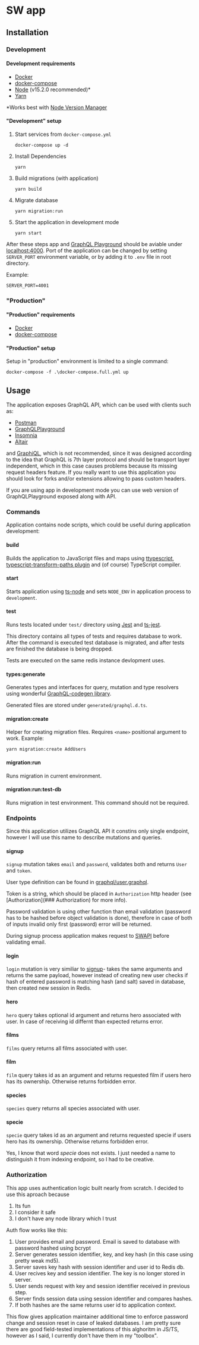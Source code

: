 # SW app

## Installation

### Development

#### Development requirements

- [Docker](https://docs.docker.com/get-docker/)
- [docker-compose](https://docs.docker.com/compose/install/)
- [Node](https://nodejs.org/en/download/current/) (v15.2.0 recommended)*
- [Yarn](https://classic.yarnpkg.com/en/docs/install/)

*Works best with [Node Version Manager](https://github.com/nvm-sh/nvm)

#### "Development" setup

1. Start services from `docker-compose.yml`

    ```shell
    docker-compose up -d
    ```

2. Install Dependencies

    ```shell
    yarn
    ```

3. Build migrations (with application)

   ```shell
   yarn build
   ```

4. Migrate database

   ```shell
   yarn migration:run
   ```

5. Start the application in development mode

   ```shell
   yarn start
   ```

After these steps app and [GraphQL Playground](https://github.com/graphql/graphql-playground)
should be aviable under [localhost:4000](http://localhost:4000).
Port of the application can be changed by setting `SERVER_PORT` environment variable,
or by adding it to `.env` file in root directory.

Example:

```plaintext
SERVER_PORT=4001
```

### "Production"

#### "Production" requirements

- [Docker](https://docs.docker.com/get-docker/)
- [docker-compose](https://docs.docker.com/compose/install/)

#### "Production" setup

Setup in "production" environment is limited to a single command:

```shell
docker-compose -f .\docker-compose.full.yml up
```

## Usage

The application exposes GraphQL API, which can be used with
clients such as:

- [Postman](https://www.postman.com/)
- [GraphQLPlayground](https://github.com/graphql/graphql-playground)
- [Insomnia](https://insomnia.rest/graphql/)
- [Altair](https://altair.sirmuel.design/)

and [GraphiQL](https://github.com/graphql/graphiql), which is not
recommended, since it was designed according to the idea that
GraphQL is 7th layer protocol and should be transport layer independent,
which in this case causes problems because its missing request headers
feature. If you really want to use this application you should look
for forks and/or extensions allowing to pass custom headers.

If you are using app in development mode you can use web version
of GraphQLPlayground exposed along with API.

### Commands

Application contains node scripts, which could be useful during application
development:

#### build

Builds the application to JavaScript files and maps using [ttypescript](https://github.com/cevek/ttypescript),
[typescript-transform-paths plugin](https://github.com/LeDDGroup/typescript-transform-paths)
and (of course) TypeScript compiler.

#### start

Starts application using [ts-node](https://www.npmjs.com/package/ts-node) and
sets `NODE_ENV` in application process to `development`.

#### test

Runs tests located under `test/` directory using [Jest](https://jestjs.io/) and
[ts-jest](https://github.com/kulshekhar/ts-jest).

This directory contains all types of tests and requires database to work.
After the command is executed test database is migrated, and after tests
are finished the database is being dropped.

Tests are executed on the same redis instance devlopment uses.

#### types:generate

Generates types and interfaces for query, mutation and type resolvers using
wonderful [GraphQL-codegen library](https://graphql-code-generator.com/).

Generated files are stored under `generated/graphql.d.ts`.

#### migration:create

Helper for creating migration files. Requires `<name>` positional argument to work.
Example:

```shell
yarn migration:create AddUsers
```

#### migration:run

Runs migration in current environment.

#### migration:run:test-db

Runs migration in test environment. This command should not be required.

### Endpoints

Since this application utilizes GraphQL API it constins only single endpoint,
however I will use this name to describe mutations and queries.

#### signup

`signup` mutation takes `email` and `password`, validates both and returns
`User` and `token`.

User type definition can be found in [graphql/user.graphql](./graphql/user.graphql).

Token is a string, which should be placed in `Authorization` http header
(see [Authorization](### Authorization) for more info).

Password validation is using other function than email validation
(password has to be hashed before object validation is done), therefore in case
of both of inputs invalid only first (password) error will be returned.

During signup process application makes request to [SWAPI](https://swapi.dev/)
before validating email.

#### login

`login` mutation is very similiar to [signup](#signup)- takes the same
arguments and returns the same payload, however instead of creating new
user checks if hash of entered password is matching hash (and salt) saved
in database, then created new session in Redis.

#### hero

`hero` query takes optional id argument and returns hero associated with user.
In case of receiving id differnt than expected returns error.

#### films

`films` query returns all films associated with user.

#### film

`film` query takes id as an argument and returns requested
film if users hero has its ownership. Otherwise returns forbidden error.

#### species

`species` query returns all species associated with user.

#### specie

`specie` query takes id as an argument and returns requested
specie if users hero has its ownership. Otherwise returns forbidden error.

Yes, I know that word *specie* does not exists. I just needed a name to distinguish
it from indexing endpoint, so I had to be creative.

### Authorization

This app uses authentication logic built nearly from scratch.
I decided to use this aproach because

1. Its fun
2. I consider it safe
3. I don't have any node library which I trust

Auth flow works like this:

1. User provides email and password.
Email is saved to database with password hashed using bcrypt
2. Server generates session identifier, key, and key hash (in this case using pretty weak md5).
3. Server saves key hash with session identifier and user id to Redis db.
4. User recives key and session identifier. The key is no longer stored in server.
5. User sends request with key and session identifier received in previous step.
6. Server finds session data using session identifier and compares hashes.
7. If both hashes are the same returns user id to application context.

This flow gives application maintainer additional time to enforce password change
and session reset in case of leaked databases. I am pretty sure there are
good field-tested implementations of this alghoritm in JS/TS, however as
I said, I currently don't have them in my "toolbox".
